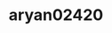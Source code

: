 ---
title: aryan02420
github: https://github.com/aryan02420
mode: dark
transition: 3s
archetype:
  - Little Bit of Everything
---